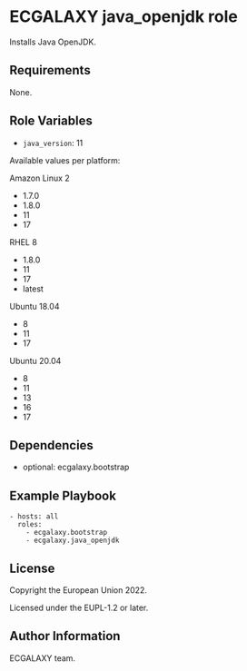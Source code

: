 ECGALAXY java_openjdk role
===========================

Installs Java OpenJDK.

Requirements
------------

None.

Role Variables
--------------

- `java_version`: 11

Available values per platform:

Amazon Linux 2

- 1.7.0
- 1.8.0
- 11
- 17

RHEL 8

- 1.8.0
- 11
- 17
- latest

Ubuntu 18.04

- 8
- 11
- 17

Ubuntu 20.04

- 8
- 11
- 13
- 16
- 17

Dependencies
------------

* optional: ecgalaxy.bootstrap

Example Playbook
----------------

    - hosts: all
      roles:
        - ecgalaxy.bootstrap
        - ecgalaxy.java_openjdk

License
-------

Copyright the European Union 2022.

Licensed under the EUPL-1.2 or later.

Author Information
------------------

ECGALAXY team.

